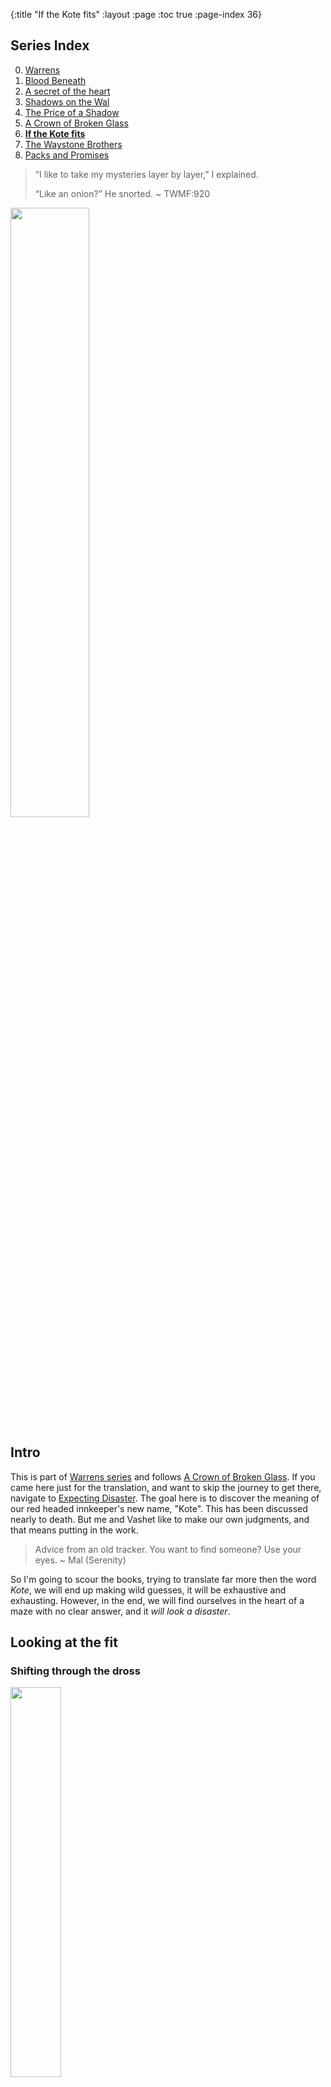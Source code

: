 {:title "If the Kote fits"
 :layout :page
 :toc true
 :page-index 36}
 
## Series Index

0. [Warrens](/pages-output/warrens)
1. [Blood Beneath](/pages-output/blood-beneath)
2. [A secret of the heart](/pages-output/a-secret-of-the-heart)
3. [Shadows on the Wal](/pages-output/shadows-on-the-wal)
4. [The Price of a Shadow](/pages-output/the-price-of-a-shadow)
5. [A Crown of Broken Glass](/pages-output/a-crown-of-broken-glass)
6. **[If the Kote fits](/pages-output/fitting-a-kote)**
7. [The Waystone Brothers](/pages-output/the-waystone-brothers)
8.  [Packs and Promises](/pages-output/tinker)
 
 
> “I like to take my mysteries layer by layer,” I explained.
>
> “Like an onion?” He snorted. ~ TWMF:920

<img src="/img/onion-pic.png" height="50%" width="50%">




## Intro 

This is part of [Warrens series](/pages-output/warrens) and follows [A Crown of Broken Glass](/pages-output/a-crown-of-broken-glass). If you came here just for the translation, and want to skip the journey to get there, navigate to [Expecting Disaster](/pages-output/fitting-a-kote#expecting-disaster). The goal here is to discover the meaning of our red headed innkeeper's new name, "Kote". This has been discussed nearly to death. But me and Vashet like to make our own judgments, and that means putting in the work.

> Advice from an old tracker. You want to find someone? Use your eyes. ~ Mal (Serenity)

So I'm going to scour the books, trying to translate far more then the word _Kote_, we will end up making wild guesses, it will be exhaustive and exhausting. However, in the end, we will find ourselves in the heart of a maze with no clear answer, and it _will look a disaster_. 

## Looking at the fit

### Shifting through the dross

<img src="/img/kilvin-selas-alt-deck.jpg" height="40%" width="40%">

The word "Kote" is used twice by Kilvin, and it's from there our journey should start.

> "**Kist**, crayle, en kote," he swore furiously. He threw down the metal tube where it rang sharply
> against the stone floor. “Kraemet brevetan Aerin!” ~ TWMF:171

Kvothe's Siaru isn't perfect, but he thinks Kilvin said "Shit in God's beard". The comma at the end of the first phrase might indicate one continuous expression from Kilvin. [A usage Grammarly describes as Comma between direct quote and attribute tag](https://www.grammarly.com/blog/comma/). We get examples right away in NOTW e.g 

> "Hush now, you'll get all the answers before the end," Jake said. "Just let him tell it." 

> "No need for all that, Jake," Graham said. "Boy's just curious. Drink your drink." ~ NOTW: 3

Furthermore, Kvothe might only be pulling out words randomly and piecing them together. This means it's likely our set of words ranged the whole  7 words Kilvin uses. ~~to make you love him~~. This is going to be challenging and involve some guesswork.

"Kote" is used again by Kilvin when talking to Kvothe:

> "I am," he said cheerfully. "Do you know the saying 'Chan Vaen edan **Kote**'?" 
> 
> I tried to puzzle it out. "Seven years ... I don't know **Kote**." 
> 
> "'**Expect disaster** every seven years,'" he said. "It is an old saying, and true enough. This has been two years overdue." He gestured to the wreckage of his shop with a bandaged hand. "And now that it has come, it proves a mild disaster. My lamps were undamaged. No one was killed. Of all the small injuries, mine were the worst, as it should be." ~ NOTW:475

Before we get started decoding this, let's take a moment to reflect that if Kilvin is listing things in order, he values the lamps over lives. But let's not get distracted. We have to assume Kilvin would have corrected Kote if he got the first part wrong. Furthermore, even if it's not a direct translation, Ben tells us that "Chaen" means seven. Vaen is close to _Kaen_, an older version of Tak and _faen_, what Bast suggests we call fae creatures. Through, how either of those words would relate to the Siaru word for years is unclear, and I think the similarity likely just a conscience. More unsettling is a word with nearly the same pronunciation, "veyan" used by Bast while acting like he is being danced:

> He looked down at his hands curiously, then dropped the half-finished circle of holly onto the bar. His grin slowly faded to a blank expression, and he looked around the taproom dully. “Te **veyan**?” he said in a strange voice, his eyes glassy and confused. “Te-tanten ventelanet?” ~ TWMF:15

It's hard to see what question he could be asking here if they have the same meaning. "Te years?" maybe "What Year?", maybe "What year is it?" A good question if you find yourself suddenly inhabiting a human body. The other options are just as hard to fit: "Te/what disaster?" or "Te/I expect?". This is further confounded by the fact Bast is acting and knows Chronicler doesn't speak the language. 
I suspect _Te_ to mean "I" or "you". Though it's worth mentioning the rune for lock is _teh_, which means it could lean towards phonetically towards _look_. The Ademic use of "Sceope Teyas" translates to "I'm not speaking", given our favorite narrator Skarpi is quite the speaker, Sceope is likely Speaker leaving Teyas to cover "I'm not", so we might lean towards "I". 

The real skin-dancer used the words "I" and "Looks" a lot when it spoke Aturan: "I... am... look", "I look" and "I am looking..." so when it switches to faen its reasonable to assume it says both again:

> He smiled wide at Chronicler, all the vagueness gone from his expression. “**Те** varaiyn aroi Seathaloi vex mela,” he said in a deep voice.
> 
> “I ... I don’t follow you,” Chronicler said, disconcerted.
> 
> The man’s smile fell away. His eyes hardened, grew angry. “**Te**-tauren sciyr-loet? **Amauen**.” ~ NOTW:663

So the chances of _Te_ being "I",  get raised a bit. Also, Amauen is likely "Look". Keeping that in mind might help settle a dispute will run into later. But nothing is conclusive, we just don't get enough to work with. Another argument for _Vaen_ being related to time is that the first seven days (the original week) have the suffix "-en". e.g "hept-en". 

So we can safely narrow down the options.

* kote = expect | disaster | every
* edan = expect | disaster | every

I'm guessing we don't need to worry about _every_ as hopefully it's implicit. But for just the other two words we will have to dive into a labyrinth of other phrases, words, and parts of the language. So let's tackle "Kist" first, which is used several times and always as part of a curse:

> "**Kist**, crayle, en kote," he swore furiously. He threw down the metal tube where it rang sharply. ~ Kilvin  TWMF:171

> "**Kist** and crayle," I said, my own heart racing. "What's the matter?" ~ Kvothe TWMF:244

> **Kist**," he swore, then headed back outside, the door banging behind him. ~ Cealdish looking mail man TWMF:314

> the word Furtherence. Furtherance. **Kist**. You know what I mean. ~ Denna TWMF:315

> ever heard from her before. "**Kist** and crayle, I hate that Goddamn play. Modegan faerie-story trash. ~ Denna TWMF:486

If we had to choose a word from our set {shit, in, god, beard}, we should lean towards "shit". Given Kist and Crayle are only ever used in curses, it would be nice to check a list of curses, to make sure nothing pops out as close:

### Curses

| Curses & Insults (Not comprehensive)                                                                                                                                                             | Who                                                                |
|--------------------------------------------------------------------------------------------------------------------------------------------------------------------------------------------------|--------------------------------------------------------------------|
| Blackened body of God                                                                                                                                                                            | Jake                                                               |
| Blood, bracken, and bone                                                                                                                                                                         | The Cthaeh                                                         |
| Blackened, sodding damn                                                                                                                                                                          | Kvothe                                                             |
| Charred body of God                                                                                                                                                                              | Kote                                                               |
| Damn my blackened luck.                                                                                                                                                                          | Threpe                                                             |
| God. Blackened. Damn.                                                                                                                                                                            | Kvothe                                                             |
| Great Tehlu overroll me with your wings                                                                                                                                                          | Martin (slighty more of a prayer)                                  |
| God's grey ashes                                                                                                                                                                                 | Sim                                                                |
| God’s balls                                                                                                                                                                                      | Sim                                                                |
| God's mother                                                                                                                                                                                     | Sim, Devi, Jason, old man from Krins town, Kote                    |
| You don't have the sense God gave a dog                                                                                                                                                          | old man from Krins town                                            |
| lord and lady                                                                                                                                                                                    | Bast, Graham, Aaron, Cob, Kvothe, Stapes, Maer, Devi, Elodin, Dal. |
| Merciful Tehlu                                                                                                                                                                                   | Bast, Manet, Sim, Kvothe, Devi, Denna                              |
| Mother of God                                                                                                                                                                                    | Graham speaking to Carter                                          |
| Mothers milk                                                                                                                                                                                     | Kvothe?                                                            |
| Shit in god's beard                                                                                                                                                                              | by kilvin translated by kvothe                                     |
| Shit and onions                                                                                                                                                                                  | Vashet                                                             |
| Tehlu anyway                                                                                                                                                                                     | Graham, Shep, Manet, Kote                                          |
| Tehlu's tits and teeth                                                                                                                                                                           | Kvoteh, Devi                                                       |
| Tehlu crush us                                                                                                                                                                                   | street urchin with pike                                            |
| Tehlu and his great glowing penis can piss all over me                                                                                                                                           | street urchin with pike                                            |
| Tehlu hold and overroll us.                                                                                                                                                                      | Denna                                                              |
| Tehlu hold and—                                                                                                                                                                                  | Devi                                                               |
| Tiny gods                                                                                                                                                                                        | Bast, Kvothe, Threpe                                               |
| You’re thick as a post                                                                                                                                                                           | Cob                                                                |
| You twiggy little skeeth.                                                                                                                                                                        | Vashet                                                             |
| Shut your clepper, you old shit-fire                                                                                                                                                             | major's body guard                                                 |
| Punched a tinker?                                                                                                                                                                                | kote. (ok not a curse but a I love this line)                       |
| She hoped the greedy thing shit for a week. She hoped it shit its awful self inside-out and backward, then fell into a crack and lost its name and died alone and hollowempty in the angry dark. | Auri                                                               |
| “Trouble me no longer! I will set fire to your blood and fill you with a fear like ice and iron!”There was something familiar about his words, but I couldn’t put my finger on it.               | Ben                                                                |
| “I’ll turn you into butter on a summer day. I’ll turn you into a poet with the soul of a priest. I’ll fill you with lemon custard and push you out a window.” He spat. “Bastards.”               | Ben                                                                |
| “Ambrose, your presence is the horseshit frosting on the horseshit cake that is the admissions interview process.”                                                                               | Kvothe                                                             |
| “That hat makes you look like you fancy young boys,                                                                                                                                              | Kvothe                                                             |
| Were you born in a barn?”                                                                                                                                                                        | Sim                                                                |
| “Mine is to make insults. Yours is to be in-sluts.”                                                                                                                                              | Wit (how did you get here?)                                         |
| you little ravel bastard                                                                                                                                                                         | Hemme                                                              |
| “You stupid shit-eater, he saved us.                                                                                                                                                             | Krin                                                               |
| A dog can bark three times without counting.                                                                                                                                                     | Carceret                                                           |
| “You speak as a dog barks,” I said. “With no end. With no sense.”                                                                                                                                | kvothe (ademic insult)                                             |

### A dish best not served

Note lord and lady seems used frequently in Newarre, The Univerity and in Vintas. Meanwhile only Manet at the university uses "Tehlu anyway". A point in favor or Newarre being near the University as I write about in [How to get to Newarre](/pages-output/how-to-get-to-newarre).

Any of these words might play a role, but nothing contains "beard", and so we don't have a potential direct link. "Kist and crayle" might translate to  "Shite and Onions". An expletive attributed to James Joyce's piece [Gas from a Burner](https://genius.com/James-joyce-gas-from-a-burner-annotated). We even get the proper version with an _e_ at the end from Pike cussing out Bast:

> “It’s a **shite** rule!” the boy shouted, his hands making angry fists. “And you’re a **shite** little bastard who deserves more of the belt than he gets!” ~ TLT

Given we just suggested that "shit" substitute well for "Kist" in all uses. Crayle never appears on it's own, and its similarity to scrael is exciting, but nothing substantial comes of it. Kote does compare the scrael to a mushroom:

> The innkeeper nodded to himself as he continued to prod the thing. “There’s no blood. No organs. It’s just grey inside.” He poked it with a finger. “Like a **mushroom**.” ~ NOTW:256

If Crayle shared a root with Scrael and they were both in fact mushroom's, and Kist was onions, this would leave us with the popular dish _onions and mushrooms_. However, I don't see why everyone would be using Onions as a curse by itself. e.g "Onion. He swore" Though I suppose mushrooms do grow in shit. Furthermore, you can't spell crayle without _cry_, which onions are well knowing for inducing. While were on a tangent, let's mention that onion's have another relationship with our breaded master through the latin _Annianus_, which was associated with Welsh _einion_ "anvil". A metalworking tool that features predominantly in Kilvin's workshop, though he was glass blowing at the time he issued the curse in question.

Switching lanes, "en" is used twice by itself "En Temerant Voistra" making it a candidate for "the" or "In". Temerant sounds shinny, and "Voistra" sounds reminiscent of "avoi" which our skin-danced friend seems to use  for "look/see" or maybe "want". So "En Temerant voistra" might be "A look into Temerant". "en" also gets a brief mention by our pig farmer friend as a substitute for "in" in the phrase "wool en tae mouth..." So if we had to bet, en=in.

It would be nice to guess at what "Kraemet brevetan Aerin" means. AE appears in several critical words and is worth discussing on it's own. Check the last section of for a list of every word that has _ae_ in it, There are a lot. 

Visually, <font size="+3">&#198;</font>  tells quite a story. To me  <font size="+3">&#230;</font> looks like an infinity symbol, a circle turned against itself. This and other ideas I found in the story has lead me to view the Fae like this [This](/pages-output/the-price-of-a-shadow). Two circles could also be considered an Annulet, as could just one. I talk about Annulets as it related to the story [here](/pages-output/shadows-on-the-wal).  When you draw the letters so they connect you seem to get an H:

<img src="/img/nh.png" height="50%" width="50%">

The [Staff of Aescuapis](https://en.wikipedia.org/wiki/Rod_of_Asclepius), associated with healing and medicine, is serpent entwined rod.
It's often frequently confused with the staff of another god Hermes, the [caduceus](https://en.wikipedia.org/wiki/Caduceus), which among a host of other things
is associated with resurrection.

<img src="/img/rods.png" height="50%" width="50%">

So despite Basts urging that all snakes bite, it seems the Greek's at least thought some of them promoted healing.

Next let's consider the [phonetic history](https://en.wikipedia.org/wiki/%C3%86) which paints its origins to look this:

<img src="/img/a-image.png" height=100px width=100px>
<img src="/img/E-image.png" height=100px width=100px>

They look like a tinker and donkey to me. One map even gives the tinker little horns, how cute:

<img src="/img/tinker-hat.png" height=200px width=350px>

They also are the first two letters of Aesop's tales, here is one picked at random: [The North Wind & the Sun and the games they play](http://www.read.gov/aesop/143.html).
This book can found on the Princess bookshelf in the book "The Princess & Mr. Whiffles: The Deep Dark Below."

AE seems like it's all over, but how what value do we assign it? Gran might have
a good idea about how to think about AE. _Arrowroot hain't a palliative of any
sort. It's just good at carrying around what works."_. If I were looking for a neutral God, it would be AE.
Which means either of these two, "Kraemet" or "Aerin", might have been the one Kilvin was talking about. Let's start with all the usages of Kraemet:

> "**Kraem**. No. Not like this." Kilvin growled out a couple words and pounded his fist on the table, each thump as his hand came down was accompanied by a staccato burst of reddish light that welled up from his hand. "No sympathy. I do not want an ever-glowng lamp. I want an ever-burning one." He looked at me again showing his teeth, as if he were going to eat me. ~ NOTW:244

> "Only nobility," Wilem said. "**Kraemlish** bastards with no business having their study here. I think they stoke up high tuitions just so they can complain." ~  TWMF:254

> "**Kraem** no," Wilem said. "He can't go to the Medica. They will be asking to see if anyone is hurt." ~ TWMF:165

> against the stone floor. “**Kraemet** brevetan Aerin!” ~ TWMF:171

> Wil looked down at the tabletop. "**Kraem,**" he said. "It makes sense. ~ TWMF:220

If you're from Yll  your "yllish" so "-lish" might be a suffix meaning "people of". This would make our curses:

* "Godless bastards". 
* "god no"
* "god"
* "god no"

All of which work rather well. Though I suppose "shit" and "shitless" do to, but that's firmly in second place. It's possible "K-" is a form of negation or negative. The short argument for this comes from this exchange:


> I felt Master Elodin look at me. Actually felt it, I suppressed a shiver. "So-heketh ka Siaru krema'teth tu?" he asked. How well do you speak Siaru? 

> “Rieusa, ta **krelar** deala tu.” Not very well, thank you. ~ NOTW:245

Given re'lar means "speaker", it seems to be that we just slapped a k on it to negate it. And so Kraem could be the negated/evil/bad god. But I don't think we need to go down that road, other than to say it uses suggest it could be _a_ god. 

At best, I can say that Brevetan might share a root with our white-bearded Tak player Bredon. The suffix "-tan" is used in "quetentan~question" and "ketan" both are curious words, but neither leads me to any great insight. It could be used to modify the noun, so cutting it off might leave us close to the core, which is all we need here. "breve". It sort of looks like it might want to be beard. Or even better [beaver](https://www.etymonline.com/word/beaver), which could have been transferred from the early meaning "a bearded man" before it got it's more popular meaning (or it's double entendre).

### Faeling faent, naed Aeruh

Lot's of potential fun can be had with "Aerin" It has our isolated AE + rin. If AE is the wind, then what should be considered anything close to rin? rhintae|rhinta|rhin|rhinna|rhinata|rainbows ok.. the last one is silly. 

> <p class="rainbow-text">One story even mentioned rainbows. Who would write that? Why make a child terrified of rainbows?.  ~ TWMF:128<p>

Silly, like drawing attention to how its only a _v_ away from Verian, which is tiny red flower. One which kvothe mentions in relation to Verainia Greyflocks name, which he pairs down to "nina". In a Spanish context, Niña means "child". It's often a female name. It's also a short hop to NIN. Which is clearly visible intermixed in with Wind:

<img src="/img/selas-deck.jpg" height="50%" width="50%">

In Sumerian, Nina means "queen", "lady" "lord". Gods above, lets not even mention that it's occurrence in the name of Ninsun, (formal meaning "sun"), the mother of Gilgamesh, especially in the _flood myth_. Though I think the commonalities between the [myth](https://en.wikipedia.org/wiki/Gilgamesh_flood_myth#Flood_myth_section) and what will be limited to a flood representing a destructive event as prophesied by this line in the Lackless poem:

_One a door that holds the flood_

I can't help but wonder if the four plate door might not have cracks because it's _water tight_. Also, how far deep underground is the four plate door?

> The next day Fela skipped her lecture on Advanced Geometries and made her way to the Archives. She climbed down *several flights of stairs* and through a maze of corridors and shelves to find the only section of stone wall in the entire building that wasn’t lined with books. The four-plate door stood there, silent and immobile as a mountain: Valaritas. ~ NOTW:677

And how would it line up with Auri's Pool, The ever changing Twelve? The one she dives into like a fish bringing back treasures like bones, buckles, fulcrums, etc...

<img src="/img/auri-pool-pic.png" height="50%" width="50%">

But lets get back on topic, ["Nina"](https://www.etymonline.com/search?q=Nina) in a Russian context is a shortening of Annina, diminutive of Greek Anna, which is short for Annabelle, Kvothe first guess at the name for Denna's patron. I'm sure Kvothe could think of one sunny little girl in his life, but we can't go around connecting her to Denna's patron because of some hackneyed romp through etymonline.com Madness. What's next, suggesting she is a god?

_Listen, strange women diving into ponds, distributing bones and crystals is no basis for a system of creation. Supreme theoretical insight is gained by a comparison of the legends, not from some farcical aquatic ceremony._

_You can't expect to wield supreme magical power just 'cause some watery tart gave you a key, kiss and candle._

<i>I mean, if I went around saying there were nine chandrian, simply because a moistened modor tossed giant <a href="https://www.etymonline.com/word/iridium#etymonline_v_12225" id="grad1">  iridium  </a>  gear on a chair, they'd lock me away!</i>


<img src="/img/auri-pool-fulcrum.jpg" height="50%" width="50%">

I'm sorry, what were we doing again? Oh, yes. 

> “Kraemet brevetan Aerin!” 

So like Encans _is_ Tehlu, were not sure if we have one god or two gods and potentially a brevetan|barber|beard in the middle, trying to cut a beard. Or shit in it. Not much help in either case in translating Kote, but maybe we had our eyes opened to some new ideas. Or been scarred, take your pick.

*Edan* makes an appearance in a sentence that's even harder to translate:

> "Tetalia tu Kiaure edan A'siath," he said in Siaru, clapping Wilem on the shoulder as he walked out from behind the desk. "Vorelan tua tetam." ~ TWMF:427

And while I see some interesting words in there namely A'Siath potential meaning something close to  _Sithe_, which would only work if my interpretations in [A Crown of Broken Glass](/pages-output/a-crown-of-broken-glass) are correct. Why not take another detour and look into this little mystery some more.

### Yew can't tell the difference between Scrivs and Sithe?

But let's examine some further supporting evidence between the Scrivs and Sithe. The Sithe were known has hunters:

> Bast shrugged. “I’m running dark on this myself, Reshi. I know the Sithe used to ride out wearing holly crowns when they **hunted** the skin dancers. . . .” ! ~ TWMF:13

Kvothe describes the Scriv Viari, who works in acquisitions, as a hunter:

> A tall, lean Cealdish man opened the door behind the entry desk. Unlike most Cealdish men he was clean-shaven and wore his hair long, pulled back into a tail. He wore well-mended **hunter’s** leathers, a faded traveling cloak, and high boots, all dusty from the road. As he shut the door behind him, his hand went unconsciously to the hilt of his sword to keep it from striking the wall or the desk. ~ TWMF:427

In the book "History of Tak the fictional narrator is a Scriv:

> The Road to Tinue: A history of Tak
> ....
> Re'lar Daramin Centes Esq. **Fourth Tier Scriv**. Order of the **Yew**

This implies that their are multiple ranks of Scrivs, and so like the university ranks (e.g re'lar), the Archives might have it's own set of secrets you become privileged to as you rise up, one of which could feasible be the fact that their organization has historical connections with the Sithe. A [Yew](https://en.wikipedia.org/wiki/Taxus_baccata) is species of trees, where most parts of the plant are poisonous, potentially deadly. And while the Cthaeh was a willow, it's advice is toxic. The Yew is also considered symbolic of death and immortality, potential mirroring the dual nature of the Ctheah's poisonous tongue with it's panacea flowers. Though, I'm sure we can find quite a few tree's with mythologies that match the Ctheah in some form. While the sithe are typically connected with the Holly tree, which certainly isn't a Yew, they share a lot of similar characteristics, such as they both have bright red berries which are poisonous. Holly left and Yew right:

<img src="/img/holly-berry-pic.jpg" height="200px" width="200px">
<img src="/img/yew-berry-pic.jpg" height="200px" width="200px">

What's more, Yew is a preferred would for making bows.

> Wood from the yew is classified as a closed-pore softwood, similar to cedar and pine. Easy to work, yew is among the hardest of the softwoods, yet it possesses a remarkable elasticity, making it ideal for products that require springiness, such as bows

It's even associated with Longbows even...

> w is also associated with Wales and England because of the longbow, an early weapon of war developed in northern Europe, and as the English longbow the basis for a medieval tactical system. The oldest surviving yew longbow was found at Rotten Bottom in Dumfries and Galloway, Scotland. It has been given a calibrated radiocarbon date of 4040 BC to 3640 BC and is on display in the National Museum of Scotland. Yew is the wood of choice for longbow making; the heartwood is always on the inside of the bow with the sapwood on the outside.

Which Bast tells us the Sithe are fond of

> If anyone manages to come in contact with the Cthaeh, the Sithe kill them. They kill them from a half-mile off with their long horn bows. ~ TWMF:689

Traditionally, "horn bow" means a bow that incorporates horn, so it would traditional still use wood. An ottoman hornbow, compare it to the bow in the picture below.

<img src="/img/horn-bow.jpg" height="50%" width="50%">

Historically, people also made the arrows from the Yew  Tree because of it's toxic properties. I feel like the trunk pattern on the Yew tree is similar enough to what we see featured on the Modegan pairs deck:

<img src="/img/yew-tree.jpg">
<img src="/img/modgan-deck-back.jpg" height="25%" width="25%">

And the Sithe and Lorren are very serious about their charge. To round this out, If _order of the Yew_, isn't related to the Ctheah, then it might be a reference to another mythological tree, or tree dweller. Potentially even [the world tree](https://treespiritwisdom.com/tree-spirit-wisdom/yew-tree-symbolism/). 

<img src="/img/world-tree-yew.jpg">

Eventually, I'll move this work on the yew to it's own section and flush it out more. For now let's get back to figuring out what _kote_ means.

### Spoons, sky and the blackened eye

Another word close enough to Kote that we should consider is _moteth_, which is muttered by Denna when drugged and half asleep:

> “Moteth?” she muttered around a mouthful of sleep, her eyes barely moving under her lids. ~ NOWT:610

I can't let go of the idea that if you remove the common words from moteth and something you get _sing_. Though what that means, I can't tell you. The suffix of the word _-th_ is quite common. 

* Keth-Selhan ~ one sock 
* So-heketh ka Siaru krema’teth tu?" ~ "How well do you speak Siaru?
* A'siath ~ family or "bring close"
* Kvothe pronounced nearly the same as "Quothe"
* “Tuan volgen oketh ama.” ~  ‘don’t put a spoon in your eye over it.’ | ‘don’t let it make you crazy’. 

_-eth_ could be a form a possessive. e.g "your one sock", "you speak...", "your family", oketh ~ "your eye..."|"your... madness", etc. Regardless, we can strip it out to find the noun, Mote. Which is a letter away from Kote. Mote means [dust visible in a ray of sunlight](https://www.etymonline.com/word/mote?ref=etymonline_crossreference), in the archaic it means _Mighty_. It's also potentially the origins of the word [motley](https://www.etymonline.com/word/motley) which means variegated in color. Only one being holds the mantle of mighty and is possessed of many colors, the one and only <i id="grad1">Taborlin the greeeaatttt!</i>. Which is a name I plan on trying to unravel shortly. Also if _-eth_ mean possession, then the use of the teeth in "Tehlu's tits and teeth" might have an alternative meaning te-eth, If "Te" is I and "eth" is possession then te-eth could mean self mastery. Auri and the Bene Gesserit understand the importance of self control. Auri's fulcrum has 10 teeth and one is broken, maybe a representation of the one who couldn't control themselves? Or again if _Te_ is "you" te-eth could be mastery of another, maybe one who wasn't mastered?

One phrase that wouldn't seem relevant at first glance but is likely the fulcrum to this mystery is

> “Tuan volgen oketh ama.” I said, using one of my favorite Siaru idioms. It meant 'don't let it make you crazy' but it translated literally as: 'don't put a spoon in your eye over it.' ~ NOTW:287

I'll claim two of these words are easy to identify. "Tuan" ~ "your|you|dont you". Sharing a root "tu" as used in "tu ketha" ~ "are you coal". The other is Volgen which longer and so likely fits to spoon. This leaves us with "oketh" and "ama" one of which needs to function as "in eye/in one eye". This ends up being quite a challenge. _ama_ would be a good candidate for eye given there both three letters. 

It's also the first three letters of amauen which is used three times (but really just two):

> The man’s smile fell away. His eyes hardened, grew angry. “Te-tauren sciyr-loet? Amauen.” ~ NOTW:663

Given how many times the skin-dancer says _looking_, it's safer to fit amauen to looking even without the other connections raising the probability of it being correct. We also see it used in Felurians song:

> Cae-Lanion Luhial  
> di mari Felanua  
> Kreata Tu ciar  
> tu alaran di  
> Dirella. **Amauen.**  
> Loesi an delan  
> tu nia vor ruhlan  
> Felurian thae.”  
> ~ TWMF 631  

<img src="/img/b-mezzanotte-lorkhan-felurian-recuperado-b.jpg" height="50%" width="50%">

I had a hard time with this one so I called Felurian and she helped me out:

_Come to the seven's mansion, the moon's home._
<br>
_Chance married or marred, beautiful and broken_
<br>
_You a sweet flickering candle flame_
<br>
_Your love fleeting_
<br>
_We're separated. Look._
<br>
_Earth and sky_
<br>
_You of the Ruh, of the land_
<br>
_I of the sky, the beautiful moon tree's flower_

Their are a couple other faen words that start with _am-_, notable  _amouen_, which is used twice by Felurian:

>  She looked down at me, her expression proud and regal as a queen.
> "**amouen**," she said, spreading the fingers of one hand and making a
> deliberate gesture. "this we call the hushed hart. an easy lesson to begin,
> and one I expect you will enjoy." ~ TWMF:654

and 

> Felurian smiled indulgently. "you are my precious newborn lamb. look! there
> hangs a cloud as well! **amouen!** dance for joy!" She laughed. ~ TWMF:669

It leans slightly to  "look" but is shares more letters with "sound/listen" or maybe a child of both meaning _pay attention_. Given what we derived from other phrases, will have to assume Felurian's use of the word Amouen means "listen", after all, Kvothe didn't have any trouble looking at her. Here is a bit of a graph to try and pull together some of the Fae A- words and their origins:

<img src="/img/ama.jpg" >


Additionally, "oketh ama" could together be "one dark eye" the idiom now clearly a reference to Skarpis story about Selitos. "Keth" itself seems to share a root or similarity with "dark/black/coal" considering "tu Ketha" being close to "are you coal". The Tinker tells us that "ket-selem" would be "first-night" and "keth-selhan" would be "one sock" the root "ket" seems to be first. Then "keth" ~ "one".  which would seem to fit with _oketh_ being close to one and _ama_ being eye. 

The reason for considering these words is because _Kote_ isn't to far from _keth_. We were left with a bit of a choice. Is oketh _eye_ or is ama? I'm leading you down this road because I think this confusion is planned. This is the deeper mystery beyond considering if Kote's life was a disaster. Is he a hero, the "one" maybe a God? And more importantly, what does it mean to be a god. They're all around us, why comment on one more when he can't even seem to fight off two mercenaries. 

Or maybe the is closeness to _keth_ hints he was the villain of coal~ash all along? Words are pale shadows of names and Bast hints someone truly powerful could take a shadow and... what? Make of it a curse? Use it to keep them safe? I don't believe shadows make us who we are; I think what we choose to hide in them does. So here we are in darkness, turned and turned about in a maze of meaning. Old ways are best, the clearest common road was a **disaster**, but at least it was familiar. 

But like our Inn Keeper, we have saved our fire for the darkest hour, when it will burn the brightest. And our sleeping mind will do more a moment than a decade of spilled ink could...

## Expecting Disaster

_The door's seals now broken,_
<br>
_The flood gates are open._
<br>
_What a price to pay, to set the moon free._
<br>
_No longer held at bay, by it's will the world tree will decay._

_Look, listen and see,_
<br>
_What a puppet says to thee._
<br>
_Do you know what you have been, what you are not, and what you will be?_

_Bast sees a Kote and expects disaster,_
<br>
_but he underestimates his master._
<br>
_The young act with reckless defiance._
<br>
_A Specere seeks the haert of silence._

<img src="/img/seer_4.png" height="50%" width="50%">

That isn't the end of the song, or Kote's... not by half. 

## Translations and further considerations

### Chan vaen edan kote

So if we lock in _Kote_ as expect, and we established with some certainty that _Chan_ was Seven were left with _Seven vaen edan expect_. We left off with a strong argument 
for vaen being related to time and years, enough to ease it into that slot, which leaves edan to mean disaster. 

_edan_ also appears in

> “Tetalia tu Kiaure edan A’siath,” he said in Siaru, clapping Wilem on the shoulder as he walked out from behind the desk. “Vorelan tua tetam.” ~ NOTW:427

and the phrase under question. If my wild guess about A'siath being Sithe is correct were actually not to far from translating this first part in some sense: _tetalia you disaster sithe_, maybe "you would make a terrible sithe** followed by "desire your tetam**. That's too much guess work though. Here are some other words to consider:

* Ed**e**n is paradise, which is nearly the opposite of a disaster.
* Adem is also fairly close, and could have roots in Ademre, which might be adem's land. Given how _re_ seems to indicate "land of" or at least _land_.
* Bredon almost has an _edan_ and given many (including myself) rank him high on the list of Denna's potential patron's, it wouldn't be a surprise if he had a negative word like Disaster in the middle of his name. 

Edan appears on the map several times. Near the edges of Ceald on the ocean side: "V**EDAN**TIS CIRADAT" and "The **EDAN**E RETTE" Ciradat is just a curl away from a t being an e and getting Ciradae. There are 3 "Ciradat's" on that map each on coastal areas. "S**EDAN**TIS Bay"  Finally "Ven Veden" is also along the coast and every map likes to put the sea monster to the far east, Now I can't help but wonder if monsters (scrael?) or invaders came from that direction at one point. Edan being "look" or "disaster" would both support the idea that its a place to pay attention to. To be honest, having the word "see" in words close to the _sea_ is somewhat compelling.

We should touch on the idea that kvothe is Andan~Edan~Disaster and so his choice of his new name Kote, might be to distance himself from the stigma of anger and burning. The references to the sea would now play nicely into the theme of "water with fire in it", that we have seen and I think will see again. 

### Kist, crayle, en kote

I suspect the translation of "Kist, crayle, en kote," is akin to "Shit and onions in my eye." or simply put, "I can't see shit". Recall that the lighting had changed in the Fishery and possible it was throwing the Masters keen eye off (TWMF:171):

> I hoped the change in light was due to a new lamp.
> Kilvin's mood was always foul when one of his lamps went unexpectedly dark.
> Scanning the rafters, I didn't see any dark lamps. It took me a long moment to realize the strange
> quality of the light was due to actual sunlight slanting in through the low windows on the eastern wall.
> Normally I didn't come to work until later in the day. 

Or maybe his goggles were fogged:

> "Kist, crayle, en kote," he swore furiously. He threw down the metal tube where it rang sharply
> against the stone floor. “Kraemet brevetan Aerin!”
> 
> I fought down the sudden urge to laugh. My Siaru wasn't perfect, but I was fairly certain Kilvin had
> said, Shit in God's beard.
> 
> The bearlike master stood for a long moment, looking down at the ruined glass on the floor. Then
> he let out a long, irritated breath through his nose, pulled off his **goggles**, and turned to look at me.

Either way, his vision was likely obscured. On top of Kvothe wasn't at his best due to an acute case of jumping out a window, both likely played a role in the timing being off on the project. Meanwhile, by itself:

> “Kraemet brevetan Aerin!”

Might be "blackened beard of god". Though the whole thing might functionally come across as "I cant see through the blackened beard of god". Though putting Aturn prudishness aside, if brevetan did lean towards the slang term for beaver, there might be some far-reaching implication.



 <img src="/img/cloak1.png" height="80%" width="80%">
 
### Grammar implications

So I'm claiming that _Kote_, as Kilvin uses it, means "expect". In the sentence "Chan vaen edan kote" that would place the verb at the end of the sentence. A word for word swap would give us "Seven years disaster expect". It would be nice to see this language pattern repeated. Or at least that this placement isn't unusual. Let's look at some other Siaru translations. Here is Kvothe replying to Elodin:

> I felt Master Elodin look at me. Actually felt it, I suppressed a shiver. “So-heketh ka Siaru krema’teth tu?” he asked. How well do you speak Siaru?
> 
> “Rieusa, ta krelar deala tu.” Not very well, thank you. ~ NOTW: 315

I might have mentioned this, but _tu_ is likely "you", so our first try would seem to validate the idea that we can't just swap words. Language translation rarely works that way, but it would be distressing if it did work in other cases. Bonus, does "ta" mean "I/me"? Let's try another, and will leave it to the audience (you) to find a grammar for the language. Here is Kvothe talking to Roent:

> I nodded solemnly. “Rieusa, tu kialus A’isha tua.” Thank you for bringing me close to your family. ~ NOTW:219

_tua_ is likely "your". We also easily get _Reiusa_ as "Thank you" which leaves only _Kialus_ or _A'isha_. Again, word swapping would get you: "Thank you, you kialus A'isha your". Which makes no sense in English no matter how we fit our remaining words. While we're here, lets try to translate this. First off, using "tu" as "you" here is also awkward, and I wonder if it doesn't change meaning based on position. Given how are hunter Scriv uses the word "A’siath," I have a hunch "A'-" implies group or collection, so I'm leaning towards A'isha as family. The only close word to _kialus_ is _Kiaure_, also used by the Scriv. It's rather dangerous to translate based off only three points however. 

The point is, Siaru doesn't work like English, we shouldn't expect the words to line up, we don't know the grammar.

### What Disaster?

I should also say something about what Disaster Kilvin is referring to, or at least raise the topic. Remember he says its two years over do. So it happened nine years ago.

Manet is full of horror tales of students getting hurt, he mentions an even twenty years back where a student lost his arm. Then another, where someone cooked themselves via heat slippage. Finally, he talks about an even which would fit, as it happened 10 years back to an Artificer that Manet trained himself:

> “Risky is risky,” Manet said. “I trained a fellow maybe **ten years back**, what was his name ... ?” He tapped his head for a moment, then shrugged. “He made a little slip.” Manet snapped his fingers sharply “But that’s all it takes. Got burned pretty badly and lost a couple fingers. Wasn’t much of an artificer afterward.”

Though it's impossible to tell if that's the specific event Kilvin is referring to. Maybe more interesting and relevant to the story is the origins of the phrase it self. Seven is a popular number in the KKC. Trip throws sevens, Savien returned to Aloine on the seventh year, Auri's seven days etc... But which would be a Disaster, maybe specific to the Siaru? I'll hedge that it relates to Tehlu catching Encanis on the seventh year. But were already over budget for theories so I'll try to flush that idea in another post.

# Epilogue

So, _expect_ can trace it's linage back to the word _see_. Kote, like Chronicler, has had his eye's opened a bit by this point and is no longer blind to the words true nature. He has truly earned the rank E'lir, a Seer. Kvothe so far has gotten away on luck, recall all the times he chides himself for ending up in a situation with no plan, resources and source? I suspect his bull-headed reckless pursuit finally caught up with his lack of preparation and he ended up changing his nature in order to avoid one type of catastrophe, only to fall into another. Out of the fryer and into the fire if you will. Kote has taken some time to reflect, and in the process, he has been planning, acting and _expecting_ the worlds true players to come find him. He knows he is being watched, that the world has its eye on him. So, he is on stage, an actor, playing his role so perfectly it would break a heart, and fool a God.

Before we go on, lets take a break and rest our feet at the local [Inn](/pages-output/the-waystone-brothers).

## Art

* [onion](https://fineartamerica.com/featured/red-onion-translucent-peeled-layers-johan-swanepoel.html)
* [Felurian by Lorkhan](https://www.artstation.com/artwork/G4gm3)
* Other art from world builders

## Homework

1. Discuss the potential relevance of the tree _leyland cypress._

<img src="/img/leyland-cypress.jpg" height="50%" width="50%">

2. Could the difference in letters between kvothe and kote: _ve_, be related to the Ademic word _veh_ meaning submit? What might the translation of _ve_ in Ademic be?


## Credits

* Shot out to u/playtheboard for listening to me rant.

## &#xe6;

There are around 100 words with ae in them:

* aeh
* aerial
* aerin
* aerlevsedi
* aerueh
* aeruh
* aesh
* aesthetic
* aesthetically
* aethe
* aethin
* aetnia
* algae-covered
* antusvaeret
* baedn
* baedn-bryt
* baet
* brae
* cae-lanion
* caenin
* caesura
* cershaen
* chael
* chaen
* chaen-dian
* chaendrian
* ciradae
* ciridae
* cthaeh
* cyae
* cyaerbas
* dae
* daeln
* daen
* daendan
* daeonica
* daeonka
* dinael
* dinnaeh
* dyanae
* enshaedn
* fae
* faeant
* faeling
* faen
* faen-moite
* faerie
* faerie-story
* faerie-tale
* faeries
* faeriniel
* faether
* faeton
* formulae
* gaelet
* gaelets
* hae
* haen’t
* haert
* kaen
* kaene
* kaepcaen
* kaerva
* khershaen
* kraem
* kraemet
* kraemlish
* maedre
* mael
* maer
* maern
* maershon
* mahael-uret
* minutiae
* nae
* naever
* praevek
* rhintae
* sae
* scaendyne
* scrael
* shae
* shaed
* tae
* taetn’s
* tae—
* tae’ve
* tegnostae
* thae
* vaen
* vaevin


